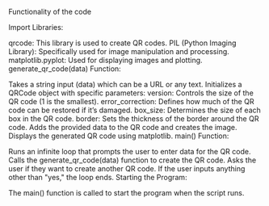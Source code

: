 Functionality of the code

Import Libraries:

qrcode: This library is used to create QR codes.
PIL (Python Imaging Library): Specifically used for image manipulation and processing.
matplotlib.pyplot: Used for displaying images and plotting.
generate_qr_code(data) Function:

Takes a string input (data) which can be a URL or any text.
Initializes a QRCode object with specific parameters:
version: Controls the size of the QR code (1 is the smallest).
error_correction: Defines how much of the QR code can be restored if it’s damaged.
box_size: Determines the size of each box in the QR code.
border: Sets the thickness of the border around the QR code.
Adds the provided data to the QR code and creates the image.
Displays the generated QR code using matplotlib.
main() Function:

Runs an infinite loop that prompts the user to enter data for the QR code.
Calls the generate_qr_code(data) function to create the QR code.
Asks the user if they want to create another QR code. If the user inputs anything other than "yes," the loop ends.
Starting the Program:

The main() function is called to start the program when the script runs.
